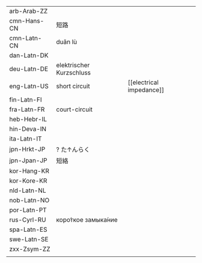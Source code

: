 | | | |
|-|-|-|
| arb-Arab-ZZ |  |  |
| cmn-Hans-CN | 短路 |  |
| cmn-Latn-CN | duǎn lù |  |
| dan-Latn-DK |  |  |
| deu-Latn-DE | elektrischer Kurzschluss |  |
| eng-Latn-US | short circuit | [[electrical impedance]] |
| fin-Latn-FI |  |  |
| fra-Latn-FR | court-circuit |  |
| heb-Hebr-IL |  |  |
| hin-Deva-IN |  |  |
| ita-Latn-IT |  |  |
| jpn-Hrkt-JP | ? た↑んらく |  |
| jpn-Jpan-JP | 短絡 |  |
| kor-Hang-KR |  |  |
| kor-Kore-KR |  |  |
| nld-Latn-NL |  |  |
| nob-Latn-NO |  |  |
| por-Latn-PT |  |  |
| rus-Cyrl-RU | коро́ткое замыка́ние |  |
| spa-Latn-ES |  |  |
| swe-Latn-SE |  |  |
| zxx-Zsym-ZZ |  |  |
|  |  |  |
